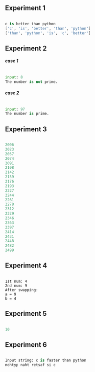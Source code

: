 ## Experiment 1

```python

c is better than python
['c', 'is', 'better', 'than', 'python']
['than', 'python', 'is', 'c', 'better']

```

## Experiment 2

##### case 1
```python

input: 8
The number is not prime.

```

##### case 2
```python

input: 97
The number is prime.

```

## Experiment 3

```python

2006
2023
2057
2074
2091
2108
2142
2159
2176
2193
2227
2244
2261
2278
2312
2329
2346
2363
2397
2414
2431
2448
2482
2499

```

## Experiment 4

```pyhton

1st num: 4
2nd num: 9
After swapping:
a = 9
b = 4

```

## Experiment 5

```python

10

```

## Experiment 6

```python

Input string: c is faster than python
nohtyp naht retsaf si c

```

